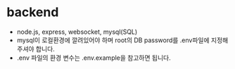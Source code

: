 # backend 

- node.js, express, websocket, mysql(SQL)
- mysql이 로컬환경에 깔려있어야 하며 root의 DB password를 .env파일에 지정해주셔야 합니다. 
- .env 파일의 환경 변수는 .env.example을 참고하면 됩니다. 